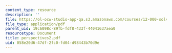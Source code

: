 ```yaml
---
content_type: resource
description: ''
file: https://ol-ocw-studio-app-qa.s3.amazonaws.com/courses/12-000-solving-complex-problems-fall-2003/058e20d647df2fc0fd04d98443b70d9e_perspectives2.pdf
file_type: application/pdf
parent_uid: 19c6098c-89fb-fdf8-433f-44041637aea0
resourcetype: Document
title: perspectives2.pdf
uid: 058e20d6-47df-2fc0-fd04-d98443b70d9e
---
```

